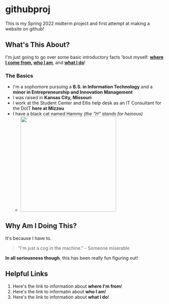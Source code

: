 # githubproj
This is my Spring 2022 midterm project and first attempt at making a website on github!

## What's This About?
I'm just going to go over some basic introductory facts 'bout myself: **[where I come from](https://en.wikipedia.org/wiki/Uterus), [who I am](https://en.wikipedia.org/wiki/Asian_Woman)**, and **[what I do](https://en.wikipedia.org/wiki/Maternal_insult)**!  

### The Basics
* I'm a sophomore pursuing a **B.S. in Information Technology** and a **minor in Entrepreneurship and Innovation Management**
* I was raised in **Kansas City, Missouri**
* I work at the Student Center and Ellis help desk as an IT Consultant for the DoIT **here at Mizzou**
* I have a black cat named Hammy _(the "H" stands for heinous)_  
  * <img src = "https://user-images.githubusercontent.com/101818635/159079548-b334bdeb-921a-4c82-a231-a41a8c0ff3f9.jpg" width = "300" length = "300">

## Why Am I Doing This?
It's because I have to.  
>"I'm just a cog in the machine." - Someone miserable  

**In all seriousness though**, this has been really fun figuring out!

## Helpful Links
1. Here's the link to information about **where I'm from**!  
2. Here's the link to informatin about **who I am**!  
3. Here's the link to information about **what I do**!

